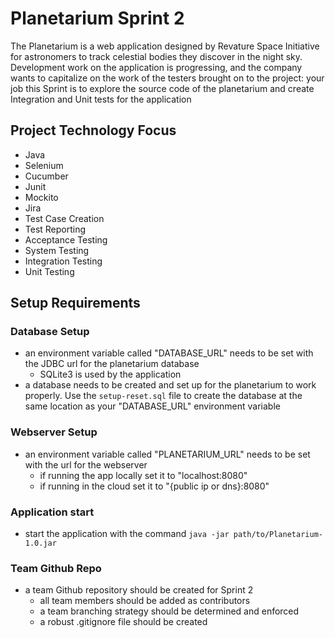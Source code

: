 # Planetarium Sprint 2
The Planetarium is a web application designed by Revature Space Initiative for astronomers to track celestial bodies they discover in the night sky. Development work on the application is progressing, and the company wants to capitalize on the work of the testers brought on to the project: your job this Sprint is to explore the source code of the planetarium and create Integration and Unit tests for the application

## Project Technology Focus
- Java
- Selenium
- Cucumber
- Junit
- Mockito
- Jira
- Test Case Creation
- Test Reporting
- Acceptance Testing
- System Testing
- Integration Testing
- Unit Testing

## Setup Requirements

### Database Setup
- an environment variable called "DATABASE_URL" needs to be set with the JDBC url for the planetarium database
    - SQLite3 is used by the application
- a database needs to be created and set up for the planetarium to work properly. Use the ```setup-reset.sql``` file to create the database at the same location as your "DATABASE_URL" environment variable

### Webserver Setup
- an environment variable called "PLANETARIUM_URL" needs to be set with the url for the webserver
    - if running the app locally set it to "localhost:8080"
    - if running in the cloud set it to "{public ip or dns}:8080"

### Application start
-  start the application with the command ```java -jar path/to/Planetarium-1.0.jar```

### Team Github Repo
- a team Github repository should be created for Sprint 2
    - all team members should be added as contributors
    - a team branching strategy should be determined and enforced
    - a robust .gitignore file should be created
